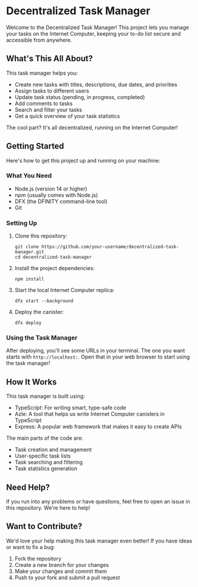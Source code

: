 # Decentralized Task Manager

Welcome to the Decentralized Task Manager! This project lets you manage your tasks on the Internet Computer, keeping your to-do list secure and accessible from anywhere.

## What's This All About?

This task manager helps you:

- Create new tasks with titles, descriptions, due dates, and priorities
- Assign tasks to different users
- Update task status (pending, in progress, completed)
- Add comments to tasks
- Search and filter your tasks
- Get a quick overview of your task statistics

The cool part? It's all decentralized, running on the Internet Computer!

## Getting Started

Here's how to get this project up and running on your machine:

### What You Need

- Node.js (version 14 or higher)
- npm (usually comes with Node.js)
- DFX (the DFINITY command-line tool)
- Git

### Setting Up

1. Clone this repository:
   ```
   git clone https://github.com/your-username/decentralized-task-manager.git
   cd decentralized-task-manager
   ```

2. Install the project dependencies:
   ```
   npm install
   ```

3. Start the local Internet Computer replica:
   ```
   dfx start --background
   ```

4. Deploy the canister:
   ```
   dfx deploy
   ```

### Using the Task Manager

After deploying, you'll see some URLs in your terminal. The one you want starts with `http://localhost:`. Open that in your web browser to start using the task manager!

## How It Works

This task manager is built using:

- TypeScript: For writing smart, type-safe code
- Azle: A tool that helps us write Internet Computer canisters in TypeScript
- Express: A popular web framework that makes it easy to create APIs

The main parts of the code are:

- Task creation and management
- User-specific task lists
- Task searching and filtering
- Task statistics generation

## Need Help?

If you run into any problems or have questions, feel free to open an issue in this repository. We're here to help!

## Want to Contribute?

We'd love your help making this task manager even better! If you have ideas or want to fix a bug:

1. Fork the repository
2. Create a new branch for your changes
3. Make your changes and commit them
4. Push to your fork and submit a pull request
